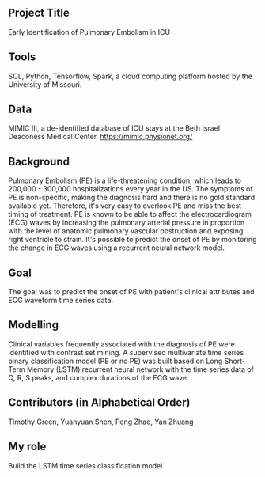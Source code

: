 ## Project Title

Early Identification of Pulmonary Embolism in ICU

## Tools

SQL, Python, Tensorflow, Spark, a cloud computing platform hosted by the University of Missouri.

## Data

MIMIC III, a de-identified database of ICU stays at the Beth Israel Deaconess Medical Center. https://mimic.physionet.org/

## Background

Pulmonary Embolism (PE) is a life-threatening condition, which leads to 200,000 - 300,000 hospitalizations every year in the US. The symptoms of PE is non-specific, making the diagnosis hard and there is no gold standard available yet. Therefore, it's very easy to overlook PE and miss the best timing of treatment. PE is known to be able to affect the electrocardiogram (ECG) waves by increasing the pulmonary arterial pressure in proportion with the level of anatomic pulmonary vascular obstruction and exposing right ventricle to strain. It's possible to predict the onset of PE by monitoring the change in ECG waves using a recurrent neural network model. 

## Goal

The goal was to predict the onset of PE with patient's clinical attributes and ECG waveform time series data.

## Modelling

Clinical variables frequently associated with the diagnosis of PE were identified with contrast set mining. 
A supervised multivariate time series binary classification model (PE or no PE) was built based on Long Short-Term Memory (LSTM) recurrent neural network with the time series data of Q, R, S peaks, and complex durations of the ECG wave.

## Contributors (in Alphabetical Order)

Timothy Green, Yuanyuan Shen, Peng Zhao, Yan Zhuang

## My role

Build the LSTM time series classification model. 
